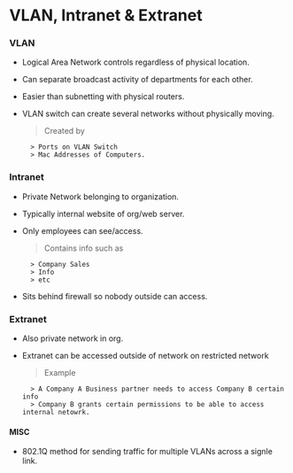 # VLAN, Intranet & Extranet

### VLAN

- Logical Area Network controls regardless of physical location. 
- Can separate broadcast activity of departments for each other. 
- Easier than subnetting with physical routers. 
- VLAN switch can create several networks without physically moving. 

    > Created by

        > Ports on VLAN Switch
        > Mac Addresses of Computers. 

### Intranet

- Private Network belonging to organization.
- Typically internal website of org/web server. 
- Only employees can see/access. 

    > Contains info such as

        > Company Sales
        > Info 
        > etc

- Sits behind firewall so nobody outside can access. 

### Extranet

- Also private network in org. 
- Extranet can be accessed outside of network on restricted network

    > Example

        > A Company A Business partner needs to access Company B certain info
        > Company B grants certain permissions to be able to access internal netowrk. 

#### MISC

- 802.1Q method for sending traffic for multiple VLANs across a signle link. 
